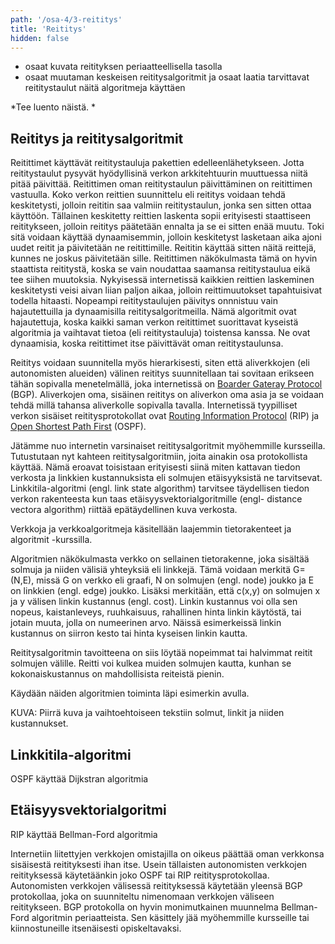 ```yaml
---
path: '/osa-4/3-reititys'
title: 'Reititys'
hidden: false
---
```



<text-box variant='learningObjectives' name='Oppimistavoitteet'>

- osaat kuvata reitityksen periaatteellisella tasolla
- osaat muutaman keskeisen reititysalgoritmit ja osaat laatia tarvittavat reititystaulut näitä algoritmeja käyttäen

</text-box>


*Tee luento näistä. *

##  Reititys ja reititysalgoritmit

Reitittimet käyttävät reititystauluja pakettien edelleenlähetykseen. Jotta reititystaulut pysyvät hyödyllisinä verkon arkkitehtuurin muuttuessa niitä pitää päivittää. Reitittimen oman reititystaulun päivittäminen on reitittimen vastuulla.  Koko verkon reittien suunnittelu eli reititys voidaan tehdä keskitetysti, jolloin reititin saa valmiin reititystaulun, jonka sen sitten ottaa käyttöön. Tällainen keskitetty reittien laskenta sopii erityisesti staattiseen reititykseen, jolloin reititys päätetään ennalta ja se ei sitten enää muutu. Toki sitä voidaan käyttää dynaamisemmin, jolloin keskitetyst lasketaan aika ajoni uudet reitit ja päivitetään ne reitittimille. Reititin käyttää sitten näitä reittejä, kunnes ne joskus päivitetään sille. Reitittimen näkökulmasta tämä on hyvin staattista reititystä, koska se vain noudattaa saamansa reititystaulua eikä tee siihen muutoksia. Nykyisessä internetissä kaikkien reittien laskeminen keskitetysti veisi aivan liian paljon aikaa, jolloin reittimuutokset tapahtuisivat todella hitaasti. Nopeampi reititystaulujen päivitys onnnistuu vain hajautettuilla ja dynaamisilla reititysalgoritmeilla. Nämä algoritmit ovat hajautettuja, koska kaikki saman verkon reitittimet suorittavat kyseistä algoritmia ja vaihtavat tietoa (eli reititystauluja) toistensa kanssa. Ne ovat dynaamisia, koska reitittimet itse päivittävät oman reititystaulunsa.

Reititys voidaan suunnitella myös hierarkisesti, siten että aliverkkojen (eli autonomisten alueiden) välinen reititys suunnitellaan tai sovitaan erikseen tähän sopivalla menetelmällä, joka internetissä on [Boarder Gateray Protocol](https://fi.wikipedia.org/wiki/BGP) (BGP).  Aliverkojen oma, sisäinen reititys on aliverkon oma asia ja se voidaan tehdä millä tahansa aliverkolle sopivalla tavalla. Internetissä tyypilliset verkon sisäiset reititysprotokollat ovat [Routing Information Protocol](https://fi.wikipedia.org/wiki/Routing_Information_Protocol) (RIP) ja [Open Shortest Path First](https://fi.wikipedia.org/wiki/OSPF) (OSPF). 

Jätämme nuo internetin varsinaiset reititysalgoritmit myöhemmille kursseilla. Tutustutaan nyt kahteen reititysalgoritmiin, joita ainakin osa protokollista käyttää. Nämä eroavat toisistaan erityisesti siinä miten kattavan tiedon verkosta ja linkkien kustannuksista eli solmujen etäisyyksistä ne tarvitsevat.  Linkkitila-algoritmi (engl. link state algorithm)  tarvitsee täydellisen tiedon verkon rakenteesta kun taas etäisyysvektorialgoritmille (engl- distance vectora algorithm) riittää epätäydellinen kuva verkosta. 

Verkkoja ja verkkoalgoritmeja käsitellään laajemmin tietorakenteet ja algoritmit -kurssilla.

Algoritmien näkökulmasta verkko on sellainen tietorakenne, joka sisältää solmuja ja niiden välisiä yhteyksiä eli linkkejä. Tämä voidaan merkitä G=(N,E), missä G on verkko eli graafi, N on solmujen (engl. node) joukko ja E on linkkien (engl. edge) joukko. Lisäksi merkitään, että c(x,y) on solmujen x ja y välisen linkin kustannus (engl. cost). Linkin kustannus voi olla sen nopeus, kaistanleveys, ruuhkaisuus, rahallinen hinta linkin käytöstä, tai jotain muuta, jolla on numeerinen arvo. Näissä esimerkeissä linkin kustannus on siirron kesto tai hinta kyseisen linkin kautta.

Reititysalgoritmin tavoitteena on siis löytää nopeimmat tai halvimmat reitit solmujen välille. Reitti voi kulkea muiden solmujen kautta, kunhan se kokonaiskustannus on mahdollisista reiteistä pienin.

Käydään näiden algoritmien toiminta läpi esimerkin avulla.

KUVA: Piirrä kuva ja vaihtoehtoiseen tekstiin solmut, linkit ja niiden kustannukset.

## Linkkitila-algoritmi


OSPF  käyttää Dijkstran algoritmia


## Etäisyysvektorialgoritmi


RIP käyttää Bellman-Ford algoritmia

Internetiin liitettyjen verkkojen omistajilla on oikeus päättää oman verkkonsa sisäisestä reitityksesti ihan itse. Usein tällaisten autonomisten verkkojen reitityksessä käytetäänkin joko OSPF tai RIP reititysprotokollaa.  Autonomisten verkkojen välisessä reitityksessä käytetään yleensä BGP protokollaa, joka on suunniteltu nimenomaan verkkojen väliseen reititykseen. BGP protokolla on hyvin monimutkainen muunnelma Bellman-Ford algoritmin periaatteista. Sen käsittely jää myöhemmille kursseille tai kiinnostuneille itsenäisesti opiskeltavaksi.


